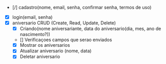 - [/] cadastro(nome, email, senha, confirmar senha, termos de uso)
- [X] login(email, senha)
- [X] aniversario CRUD (Create, Read, Update, Delete)
  - [X] Criando(nome aniversariante, data do aniversario(dia, mes, ano de nascimento?))
  - [] Verificaçoes campos que serao enviados
  - [X] Mostrar os aniversarios
  - [X] Atualizar aniversario (nome, data)
  - [X] Deletar aniversario